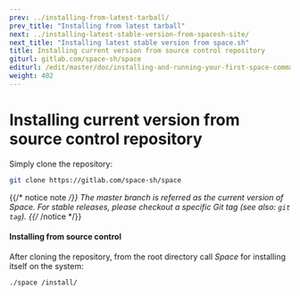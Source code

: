 ```yaml
---
prev: ../installing-from-latest-tarball/
prev_title: "Installing from latest tarball"
next: ../installing-latest-stable-version-from-spacesh-site/
next_title: "Installing latest stable version from space.sh"
title: Installing current version from source control repository
giturl: gitlab.com/space-sh/space
editurl: /edit/master/doc/installing-and-running-your-first-space-command/installing-current-version-from-source-control-repository.md
weight: 402
---
```


# Installing current version from source control repository

Simply clone the repository:  

```sh
git clone https://gitlab.com/space-sh/space
```

{{/* notice note */}}
The _master_ branch is referred as the _current_ version of _Space_. For _stable_ releases, please checkout a specific _Git_ tag (see also: `git tag`).
{{/* /notice */}}

#### Installing from source control
After cloning the repository, from the root directory call _Space_ for installing itself on the system:  

```sh
./space /install/
```
